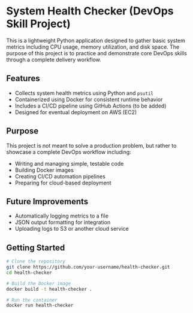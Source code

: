 # System Health Checker (DevOps Skill Project)

This is a lightweight Python application designed to gather basic system metrics including CPU usage, memory utilization, and disk space. The purpose of this project is to practice and demonstrate core DevOps skills through a complete delivery workflow.

## Features

- Collects system health metrics using Python and `psutil`
- Containerized using Docker for consistent runtime behavior
- Includes a CI/CD pipeline using GitHub Actions (to be added)
- Designed for eventual deployment on AWS (EC2)

## Purpose

This project is not meant to solve a production problem, but rather to showcase a complete DevOps workflow including:

- Writing and managing simple, testable code
- Building Docker images
- Creating CI/CD automation pipelines
- Preparing for cloud-based deployment

## Future Improvements

- Automatically logging metrics to a file
- JSON output formatting for integration
- Uploading logs to S3 or another cloud service

## Getting Started

```bash
# Clone the repository
git clone https://github.com/your-username/health-checker.git
cd health-checker

# Build the Docker image
docker build -t health-checker .

# Run the container
docker run health-checker

